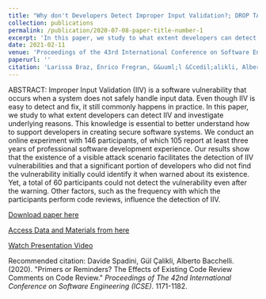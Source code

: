 ```yaml
---
title: "Why don't Developers Detect Improper Input Validation?; DROP TABLE Papers;--"
collection: publications
permalink: /publication/2020-07-08-paper-title-number-1
excerpt: 'In this paper, we study to what extent developers can detect Improper Input Validation (IIV) and investigate underlying reason.'
date: 2021-02-11
venue: 'Proceedings of the 43rd International Conference on Software Engineering (ICSE)'
paperurl: ''
citation: 'Larissa Braz, Enrico Fregran, G&uuml;l &Ccedil;alikli, Alberto Bacchelli. (2021). &quot;Why don&apos;t Developers Detect Improper Input Validation? &#59; DROP TABLE Papers &#59; &#45;&#45;.&quot; <i>Proceedings of the 43rd International Conference on Software Engineering (ICSE)</i>. 499-511.'
---
```


ABSTRACT:
Improper Input Validation (IIV) is a software vulnerability that occurs when a system does not safely handle input data. Even though IIV is easy to detect and fix, it still commonly happens in practice. In this paper, we study to what extent developers can detect IIV and investigate underlying reasons. This knowledge is essential to better understand how to support developers in creating secure software systems. We conduct an online experiment with 146 participants, of which 105 report at least three years of professional software development experience. Our results show that the existence of a visible attack scenario facilitates the detection of IIV vulnerabilities and that a significant portion of developers who did not find the vulnerability initially could identify it when warned about its existence. Yet, a total of 60 participants could not detect the vulnerability even after the warning. Other factors, such as the frequency with which the participants perform code reviews, influence the detection of IIV.

[Download paper here](https://arxiv.org/pdf/2102.06251.pdf)

[Access Data and Materials from here](https://doi.org/10.5281/zenodo.3653856)

[Watch Presentation Video](https://www.youtube.com/watch?v=5HGAZz7N9Uk)

Recommended citation: Davide Spadini, G&uuml;l &Ccedil;alikli, Alberto Bacchelli. (2020). "Primers or Reminders? The Effects of Existing Code Review Comments on Code Review." <i>Proceedings of The 42nd International Conference on Software Engineering (ICSE)</i>. 1171-1182.
